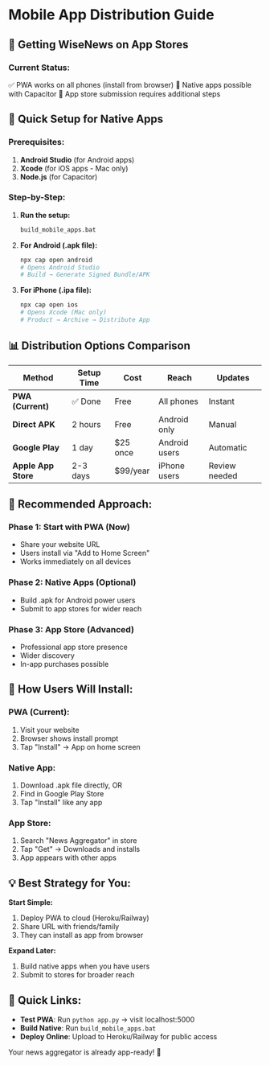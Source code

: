 # Mobile App Distribution Guide

## 📱 Getting WiseNews on App Stores

### Current Status:
✅ PWA works on all phones (install from browser)
🔄 Native apps possible with Capacitor
🏪 App store submission requires additional steps

## 🚀 Quick Setup for Native Apps

### Prerequisites:
1. **Android Studio** (for Android apps)
2. **Xcode** (for iOS apps - Mac only)
3. **Node.js** (for Capacitor)

### Step-by-Step:

1. **Run the setup:**
   ```bash
   build_mobile_apps.bat
   ```

2. **For Android (.apk file):**
   ```bash
   npx cap open android
   # Opens Android Studio
   # Build → Generate Signed Bundle/APK
   ```

3. **For iPhone (.ipa file):**
   ```bash
   npx cap open ios
   # Opens Xcode (Mac only)
   # Product → Archive → Distribute App
   ```

## 📊 Distribution Options Comparison

| Method | Setup Time | Cost | Reach | Updates |
|--------|------------|------|-------|---------|
| **PWA (Current)** | ✅ Done | Free | All phones | Instant |
| **Direct APK** | 2 hours | Free | Android only | Manual |
| **Google Play** | 1 day | $25 once | Android users | Automatic |
| **Apple App Store** | 2-3 days | $99/year | iPhone users | Review needed |

## 🎯 Recommended Approach:

### Phase 1: Start with PWA (Now)
- Share your website URL
- Users install via "Add to Home Screen"
- Works immediately on all devices

### Phase 2: Native Apps (Optional)
- Build .apk for Android power users
- Submit to app stores for wider reach

### Phase 3: App Store (Advanced)
- Professional app store presence
- Wider discovery
- In-app purchases possible

## 📱 How Users Will Install:

### PWA (Current):
1. Visit your website
2. Browser shows install prompt
3. Tap "Install" → App on home screen

### Native App:
1. Download .apk file directly, OR
2. Find in Google Play Store
3. Tap "Install" like any app

### App Store:
1. Search "News Aggregator" in store
2. Tap "Get" → Downloads and installs
3. App appears with other apps

## 💡 Best Strategy for You:

**Start Simple:**
1. Deploy PWA to cloud (Heroku/Railway)
2. Share URL with friends/family
3. They can install as app from browser

**Expand Later:**
1. Build native apps when you have users
2. Submit to stores for broader reach

## 🔗 Quick Links:

- **Test PWA**: Run `python app.py` → visit localhost:5000
- **Build Native**: Run `build_mobile_apps.bat`
- **Deploy Online**: Upload to Heroku/Railway for public access

Your news aggregator is already app-ready! 🎉
